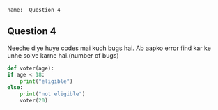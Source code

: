 ```ngMeta
name:  Question 4

```
## Question 4

Neeche diye huye codes mai kuch bugs hai. Ab aapko error find kar ke unhe solve karne hai.(number of bugs)

```python
def voter(age):
if age < 18:
	print("eligible")
else:
	print("not eligible")
	voter(20)

 ```


